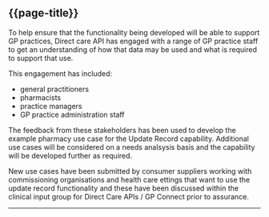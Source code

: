 ## {{page-title}}

To help ensure that the functionality being developed will be able to support GP practices, Direct care API has engaged with a range of GP practice staff to get an understanding of how that data may be used and what is required to support that use.

This engagement has included:

- general practitioners
- pharmacists
- practice managers
- GP practice administration staff

The feedback from these stakeholders has been used to develop the example pharmacy use case for the Update Record capability.  Additional use cases will be considered on a needs analsysis basis and the capability will be developed further as required.

New use cases have been submitted by consumer suppliers working with commissioning organisations and  health care ettings that want to use the update record functionality and these have been  discussed within the clinical input group for Direct Care APIs / GP Connect prior to assurance.

----